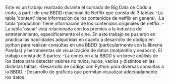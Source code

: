 Este es un trabajo realizado durante el cursado de Big Data de Codo a codo, a partir de una BBDD relacional de Netflix que consta de 3 tablas:
   -La tabla 'content' tiene información de los contenidos de netflix en general.
   -La tabla 'production' tiene información de los contenidos originales de netflix.
   -La tabla 'oscar' está relacionada con los premios a la industria del entretenimiento, especificamente el cine.
En este trabajo se pusieron en práctica las habilidades adquiridas en cuanto a desarrollo de código en python para realizar consultas en una BBDD (particularmente con la libreria Pandas) y herramientas de visualización de datos (matplotlib y seaborn).
El trabajo consta de 3 partes:
   -La conexión a la BBDD y un breve análisis de los datos para detectar valores no nulos, nulos, vacios y distintos en las distintas tablas.
   -Desarrollo de código con Python para diversas consultas a la BBDD.
   -Desarrollo de gráficos que permitan visualizar adecuadamente los datos. 
